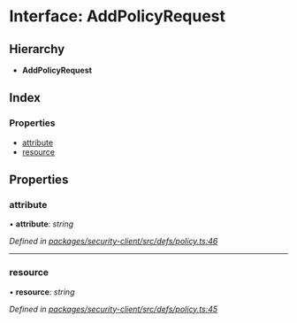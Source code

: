 # Interface: AddPolicyRequest

## Hierarchy

* **AddPolicyRequest**

## Index

### Properties

* [attribute](addpolicyrequest.md#attribute)
* [resource](addpolicyrequest.md#resource)

## Properties

###  attribute

• **attribute**: *string*

*Defined in [packages/security-client/src/defs/policy.ts:46](https://github.com/TheSoftwareHouse/rad-modules-tools/blob/56e5326/packages/security-client/src/defs/policy.ts#L46)*

___

###  resource

• **resource**: *string*

*Defined in [packages/security-client/src/defs/policy.ts:45](https://github.com/TheSoftwareHouse/rad-modules-tools/blob/56e5326/packages/security-client/src/defs/policy.ts#L45)*
